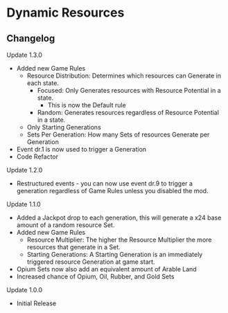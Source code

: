 # Dynamic Resources

## Changelog

Update 1.3.0

- Added new Game Rules
	- Resource Distribution: Determines which resources can Generate in each state.
		- Focused: Only Generates resources with Resource Potential in a state.
			- This is now the Default rule
		- Random: Generates resources regardless of Resource Potential in a state.
	- Only Starting Generations
	- Sets Per Generation: How many Sets of resources Generate per Generation
- Event dr.1 is now used to trigger a Generation
- Code Refactor

Update 1.2.0

- Restructured events - you can now use event dr.9 to trigger a generation regardless of Game Rules unless you disabled the mod.

Update 1.1.0

- Added a Jackpot drop to each generation, this will generate a x24 base amount of a random resource Set.
- Added new Game Rules
	- Resource Multiplier: The higher the Resource Multiplier the more resources that generate in a Set.
	- Starting Generations: A Starting Generation is an immediately triggered resource Generation at game start.
- Opium Sets now also add an equivalent amount of Arable Land
- Increased chance of Opium, Oil, Rubber, and Gold Sets

Update 1.0.0

- Initial Release
